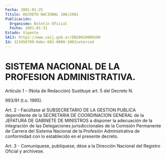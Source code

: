 ```yaml
---
Fecha: 2001-01-25
Título: DECRETO NACIONAL 106/2001
Publicación:
  Organismo: Boletín Oficial
  Fecha: 2001-01-31
Estado: Vigente
SAIJ: https://www.saij.gob.ar/DN20010000106
Id: 123456789-0abc-601-0000-1002soterced
---
```

# SISTEMA NACIONAL DE LA PROFESION ADMINISTRATIVA.

<a id="1"></a>
Artículo  1 - (Nota de Redacción) Sustituye art. 5 del Decreto N.

993/91  (t.o. 1995).

<a id="2"></a>
Art.  2 -  Facúltase  al  SUBSECRETARIO  DE  LA  GESTION  PUBLICA dependiente de la SECRETARIA DE COORDINACION GENERAL de la JEFATURA DE GABINETE DE MINISTROS a disponer la adecuación de la integración de las Delegaciones jurisdiccionales de la Comisión  Permanente  de Carrera  del  Sistema  Nacional  de  la Profesión Administrativa de conformidad   con  lo  establecido  en  el  presente    decreto.

<a id="3"></a>
Art. 3 - Comuníquese, publíquese, dése a la Dirección Nacional del Registro Oficial y archívese.